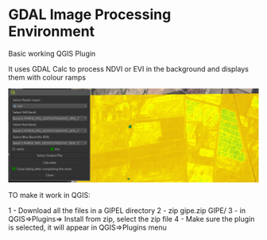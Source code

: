 # GDAL Image Processing Environment
Basic working QGIS Plugin

It uses GDAL Calc to process NDVI or EVI in the background and displays them with colour ramps

![VI processing module](vi.png)


TO make it work in QGIS:

1 - Download all the files in a GIPEL directory
2 - zip gipe.zip GIPE/
3 - in QGIS=>Plugins=> Install from zip, select the zip file
4 - Make sure the plugin is selected, it will appear in QGIS=>Plugins menu

